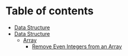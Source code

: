 # Table of contents

* [Data Structure](README.md)
* [Data Structure](data-structure/README.md)
  * [Array](data-structure/array/README.md)
    * [Remove Even Integers from an Array](data-structure/array/remove-even-integers-from-an-array.md)
